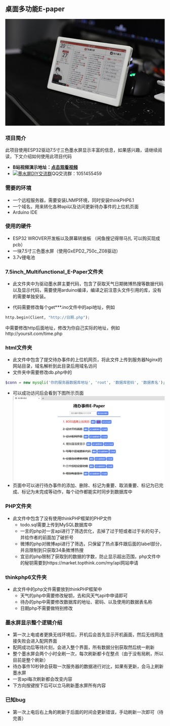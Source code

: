 ## 桌面多功能E-paper
![image](jpg/109A0671.jpg)

### 项目简介
此项目使用ESP32驱动7.5寸三色墨水屏显示丰富的信息，如果感兴趣，请继续阅读，下文介绍如何使用此项目代码<br>
- **B站视频演示地址：[点击观看视频](https://www.baidu.com/)**<br>
- <a target="_blank" href="https://qm.qq.com/cgi-bin/qm/qr?k=OCk2mwPC4yZn-BBJlH2ehWT-2sHfC7Os&jump_from=webapi&authKey=iFtohDmv6OI7O5aD/0ogd6mODvY5vr837fherj6ruuDCK94UM5KrjicZ2cFO5dHB"><img border="0" src="http://pub.idqqimg.com/wpa/images/group.png" alt="墨水屏DIY交流群" title="墨水屏DIY交流群"></a>QQ交流群：1051455459


### 需要的环境
- 一个远程服务器，需要安装LNMP环境，同时安装thinkPHP6.1
- 一个域名，用来转化各种api以及访问更新待办事件的上位机页面
- Arduino IDE

### 使用的硬件
- ESP32 WROVER开发板以及屏幕转接板 （闲鱼搜记得带马扎 可以购买现成pcb）
- 一块7.5寸三色墨水屏（使用GxEPD2_750c_Z08驱动）
- 3.7v锂电池

### 7.5inch_Multifunctional_E-Paper文件夹
- 此文件夹中为驱动墨水屏主要代码，包含了获取天气日期微博热搜等数据代码以及显示代码，需要使用arduino编译，编译之前注意头文件引用的库，没有的需要单独安装。<br>

- 代码需要修改每个get***.ino文件中的api地址，例如  


``` python
http.begin(Client, "http://日期.php");
``` 

中需要修改http后面地址，修改为你自己实际的地址，例如http://yoursit.com/time.php  

### html文件夹
- 此文件中包含了提交待办事件的上位机网页，将此文件上传到服务器Nginx的网站目录，域名解析到此目录后用域名访问  
- 文件夹中需要修改db.php中的  

``` PHP
$conn = new mysqli('你的服务器数据库地址', 'root', '数据库密码', '数据表名');
``` 
- 可以成功访问后会看到下图所示页面  
![image](jpg/微信截图_20230527181852.jpg)
- 页面中可以进行待办事件的添加、删除、标记为重要、取消重要、标记为已完成、标记为未完成等动作，每个动作都能实时同步到数据库中  

### PHP文件夹
- 此文件中包含了没有使用thinkPHP框架的PHP文件  
  - todo.sql需要上传到MySQL数据库中  
  - 一言的php对一言api进行了筛选优化，去掉了过于短或者过于长的句子，并给作者的前面加了破折号  
  - 微博的php对微博api进行了筛选，只保留了热点事件跟后面的label部分，并且限制到只获取34条微博热搜  
  - 宜忌的php限制了获取到的数据的字数，防止显示超出范围，php文件中的秘钥需要到https://market.topthink.com/my/api网站申请

### thinkphp6文件夹
- 此文件中的php文件需要放到thinkPHP框架中  
  - 天气的php中需要修改秘钥，去和风天气api中申请即可  
  - 待办的php中需要修改数据库的地址、密码、以及使用的数据表名称  
  - 日期php不需要做特别修改  

### 墨水屏显示整个逻辑介绍
- 第一次上电或者更换无线环境后，开机后会首先显示开机画面，然后无线网连接失败会进入配网界面  
- 配网成功后等待片刻，会进入整个界面，所有数据分别获取然后统一刷新
- 整个墨水屏会两个小时全刷一次，每次刷新都卡在整点（由于没有局刷，所以目前是整个刷新）  
- 待办事件10秒钟会获取一次服务器的数据进行对比，如果有更新，会马上刷新墨水屏  
- 一言api每次刷新都会改变内容  
- 下方向按键按下后可以立马刷新墨水屏所有内容  

### 已知bug
- 第一次上电后右上角的刷新于后面的时间会更新错误，手动刷新一次即可（待完善）
